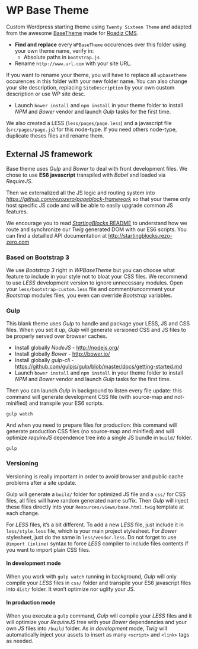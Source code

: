 # WP Base Theme

Custom Wordpress starting theme using `Twenty Sixteen Theme` and adapted from the awesome [BaseTheme](https://github.com/roadiz/BaseTheme) made for [Roadiz CMS](http://www.roadiz.io).

* **Find and replace** every `WPBaseTheme` occurences over this folder using your own theme name, verify in:
    * Absolute paths in `bootstrap.js`
* Rename `http://www.url.com` with your site URL.

If you want to rename your theme, you will have to replace all `wpbasetheme` occurences in this folder with your new folder name.
You can also change your site description, replacing `SiteDescription` by your own custom description or use WP site desc.

* Launch `bower install` and `npm install` in your theme folder to install *NPM* and *Bower* vendor and launch *Gulp* tasks for the first time.

We also created a LESS (`less/pages/page.less`) and a javascript file (`src/pages/page.js`) for this node-type.
If you need others node-type, duplicate theses files and rename them.

## External JS framework

Base theme uses *Gulp* and *Bower* to deal with front development files.
We chose to use **ES6 javascript** transpiled with *Babel* and loaded via *RequireJS*.

Then we externalized all the JS logic and routing system into *https://github.com/rezozero/pageblock-framework*
so that your theme only host specific JS code and will be able to easily upgrade common JS features.

We encourage you to read [*StartingBlocks* README](https://github.com/rezozero/starting-blocks/blob/master/README.md) 
to understand how we route and synchronize our *Twig* generated DOM with our ES6 scripts. You can find a detailled
API documentation at http://startingblocks.rezo-zero.com

### Based on Bootstrap 3

We use *Bootstrap 3* right in *WPBaseTheme* but you can choose what feature to include in your style not to bloat your CSS files. 
We recommend to use *LESS* development version to ignore unnecessary modules.
Open your `less/bootstrap-custom.less` file and comment/uncomment your *Bootstrap*
modules files, you even can override *Bootstrap* variables.

### Gulp

This blank theme uses *Gulp* to handle and package your LESS, JS and CSS files. 
When you set it up, *Gulp* will generate versioned CSS and JS files to 
be properly served over browser caches.

* Install globally *NodeJS* - http://nodejs.org/
* Install globally *Bower* - http://bower.io/
* Install globally *gulp-cli* - https://github.com/gulpjs/gulp/blob/master/docs/getting-started.md
* Launch `bower install` and `npm install` in your theme folder to install *NPM* and *Bower* vendor and launch *Gulp* tasks for the first time.

Then you can launch *Gulp* in background to listen every file update: this command will
generate development CSS file (with source-map and not-minified) and transpile your ES6 scripts.

```shell
gulp watch
```

And when you need to prepare files for production: this command will generate production CSS
files (no source-map and minified) and will optimize *requireJS* dependence tree into
a single JS bundle in `build/` folder.

```shell
gulp
```

### Versioning

Versioning is really important in order to avoid browser and public cache problems after
a site update.

Gulp will generate a `build/` folder for optimized JS file and a `css/` for CSS files, all files
will have random generated name suffix. Then *Gulp* will inject these files directly into your
`Resources/views/base.html.twig` template at each change.

For *LESS* files, it’s a bit different. To add a new *LESS* file, just include it in `less/style.less`
file, which is your main project stylesheet. For *Bower* stylesheet, just do the same in `less/vendor.less`.
Do not forget to use `@import (inline)` syntax to force *LESS* compiler to include files contents if 
you want to import plain CSS files.

#### In development mode

When you work with `gulp watch` running in background, *Gulp* will only compile your *LESS* files in `css/` folder 
and transpile your ES6 javascript files into `dist/` folder. It won’t optimize nor uglify your JS. 

#### In production mode

When you execute a `gulp` command, *Gulp* will compile your *LESS* files
and it will optimize your *RequireJS* tree with your *Bower* dependencies and your own *JS* files into
`/build` folder. As in *development* mode, *Twig* will automatically inject your assets to
insert as many `<script>` and `<link>` tags as needed.

